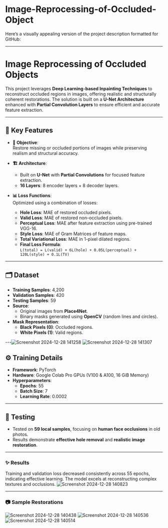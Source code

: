 # Image-Reprocessing-of-Occluded-Object
Here’s a visually appealing version of the project description formatted for GitHub:

---

# **Image Reprocessing of Occluded Objects**

This project leverages **Deep Learning-based Inpainting Techniques** to reconstruct occluded regions in images, offering realistic and structurally coherent restorations. The solution is built on a **U-Net Architecture** enhanced with **Partial Convolution Layers** to ensure efficient and accurate feature extraction.

---

## **🌟 Key Features**

- **🎯 Objective**:  
  Restore missing or occluded portions of images while preserving realism and structural accuracy.

- **🏗️ Architecture**:  
  - Built on **U-Net** with **Partial Convolutions** for focused feature extraction.  
  - **16 Layers**: 8 encoder layers + 8 decoder layers.  

- **📊 Loss Functions**:  
  Optimized using a combination of losses:  
  - **Hole Loss**: MAE of restored occluded pixels.  
  - **Valid Loss**: MAE of restored non-occluded pixels.  
  - **Perceptual Loss**: MAE after feature extraction using pre-trained VGG-16.  
  - **Style Loss**: MAE of Gram Matrices of feature maps.  
  - **Total Variational Loss**: MAE in 1-pixel dilated regions.  
  - **Final Loss Formula**:  
    `L(total) = L(valid) + 6L(hole) + 0.05L(perceptual) + 120L(style) + 0.1L(TV)`  

---

## **🗂️ Dataset**

- **Training Samples**: 4,200  
- **Validation Samples**: 420  
- **Testing Samples**: 59  
- **Source**:  
  - Original images from **Place4Net**.  
  - Binary masks generated using **OpenCV** (random lines and circles).  
- **Mask Representation**:  
  - **Black Pixels (0)**: Occluded regions.  
  - **White Pixels (1)**: Valid regions.  

---![Screenshot 2024-12-28 141258](https://github.com/user-attachments/assets/c33a7e51-90c9-4149-a515-a4adc80d1d61)
![Screenshot 2024-12-28 141307](https://github.com/user-attachments/assets/6fcb03dc-d44e-4b31-9e30-9445baa4c996)


## **⚙️ Training Details**

- **Framework**: PyTorch  
- **Hardware**: Google Colab Pro GPUs (V100 & A100, 16 GiB Memory)  
- **Hyperparameters**:  
  - **Epochs**: 55  
  - **Batch Size**: 7  
  - **Learning Rate**: 0.0002  

---

## **🧪 Testing**

- Tested on **59 local samples**, focusing on **human face occlusions** in old photos.  
- Results demonstrate **effective hole removal** and **realistic image restoration**.

---

### **✨ Results**

Training and validation loss decreased consistently across 55 epochs, indicating effective learning. The model excels at reconstructing complex textures and occlusions.
![Screenshot 2024-12-28 140823](https://github.com/user-attachments/assets/99124345-a389-436c-9966-a219ae756298)

---

### **📷 Sample Restorations**

![Screenshot 2024-12-28 140438](https://github.com/user-attachments/assets/83c884a7-561e-4cf6-9469-f19818461013)
![Screenshot 2024-12-28 140536](https://github.com/user-attachments/assets/36738265-df14-4b01-b8a8-212e85382c1b)
![Screenshot 2024-12-28 140514](https://github.com/user-attachments/assets/25c2e578-637f-41a3-909c-ab9942d13fda)

